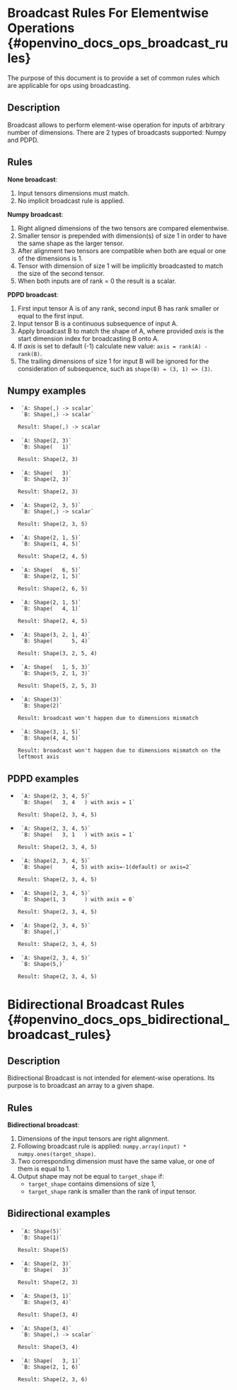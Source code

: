 # Broadcast Rules For Elementwise Operations {#openvino_docs_ops_broadcast_rules}

The purpose of this document is to provide a set of common rules which are applicable for ops using broadcasting.

## Description

Broadcast allows to perform element-wise operation for inputs of arbitrary number of dimensions. There are 2 types of broadcasts supported: Numpy and PDPD.

## Rules

**None broadcast**:
1. Input tensors dimensions must match.
2. No implicit broadcast rule is applied.

**Numpy broadcast**:
1. Right aligned dimensions of the two tensors are compared elementwise.
2. Smaller tensor is prepended with dimension(s) of size 1 in order to have the same shape as the larger tensor.
3. After alignment two tensors are compatible when both are equal or one of the dimensions is 1.
4. Tensor with dimension of size 1 will be implicitly broadcasted to match the size of the second tensor.
5. When both inputs are of rank = 0 the result is a scalar.

**PDPD broadcast**:
1. First input tensor A is of any rank, second input B has rank smaller or equal to the first input.
2. Input tensor B is a continuous subsequence of input A.
3. Apply broadcast B to match the shape of A, where provided *axis* is the start dimension index
   for broadcasting B onto A.
4. If *axis* is set to default (-1) calculate new value: `axis = rank(A) - rank(B)`.
5. The trailing dimensions of size 1 for input B will be ignored for the consideration of
   subsequence, such as `shape(B) = (3, 1) => (3)`.

## Numpy examples

*      `A: Shape(,) -> scalar`
       `B: Shape(,) -> scalar`
  `Result: Shape(,) -> scalar`

*      `A: Shape(2, 3)`
       `B: Shape(   1)`
  `Result: Shape(2, 3)`

*      `A: Shape(   3)`
       `B: Shape(2, 3)`
  `Result: Shape(2, 3)`

*      `A: Shape(2, 3, 5)`
       `B: Shape(,) -> scalar`
  `Result: Shape(2, 3, 5)`

*      `A: Shape(2, 1, 5)`
       `B: Shape(1, 4, 5)`
  `Result: Shape(2, 4, 5)`

*      `A: Shape(   6, 5)`
       `B: Shape(2, 1, 5)`
  `Result: Shape(2, 6, 5)`

*      `A: Shape(2, 1, 5)`
       `B: Shape(   4, 1)`
  `Result: Shape(2, 4, 5)`

*      `A: Shape(3, 2, 1, 4)`
       `B: Shape(      5, 4)`
  `Result: Shape(3, 2, 5, 4)`

*      `A: Shape(   1, 5, 3)`
       `B: Shape(5, 2, 1, 3)`
  `Result: Shape(5, 2, 5, 3)`

*      `A: Shape(3)`
       `B: Shape(2)`
  `Result: broadcast won't happen due to dimensions mismatch`

*      `A: Shape(3, 1, 5)`
       `B: Shape(4, 4, 5)`
  `Result: broadcast won't happen due to dimensions mismatch on the leftmost axis`

## PDPD examples

*      `A: Shape(2, 3, 4, 5)`
       `B: Shape(   3, 4   ) with axis = 1`
  `Result: Shape(2, 3, 4, 5)`

*      `A: Shape(2, 3, 4, 5)`
       `B: Shape(   3, 1   ) with axis = 1`
  `Result: Shape(2, 3, 4, 5)`

*      `A: Shape(2, 3, 4, 5)`
       `B: Shape(      4, 5) with axis=-1(default) or axis=2`
  `Result: Shape(2, 3, 4, 5)`

*      `A: Shape(2, 3, 4, 5)`
       `B: Shape(1, 3      ) with axis = 0`
  `Result: Shape(2, 3, 4, 5)`

*      `A: Shape(2, 3, 4, 5)`
       `B: Shape(,)`
  `Result: Shape(2, 3, 4, 5)`

*      `A: Shape(2, 3, 4, 5)`
       `B: Shape(5,)`
  `Result: Shape(2, 3, 4, 5)`

# Bidirectional Broadcast Rules {#openvino_docs_ops_bidirectional_broadcast_rules}

## Description

Bidirectional Broadcast is not intended for element-wise operations. Its purpose is to broadcast an array to a given shape.

## Rules

**Bidirectional broadcast**:
1. Dimensions of the input tensors are right alignment.
2. Following broadcast rule is applied: `numpy.array(input) * numpy.ones(target_shape)`.
3. Two corresponding dimension must have the same value, or one of them is equal to 1.
4. Output shape may not be equal to `target_shape` if:
   * `target_shape` contains dimensions of size 1,
   * `target_shape` rank is smaller than the rank of input tensor.

## Bidirectional examples

*      `A: Shape(5)`
       `B: Shape(1)`
  `Result: Shape(5)`

*      `A: Shape(2, 3)`
       `B: Shape(   3)`
  `Result: Shape(2, 3)`

*      `A: Shape(3, 1)`
       `B: Shape(3, 4)`
  `Result: Shape(3, 4)`

*      `A: Shape(3, 4)`
       `B: Shape(,) -> scalar`
  `Result: Shape(3, 4)`

*      `A: Shape(   3, 1)`
       `B: Shape(2, 1, 6)`
  `Result: Shape(2, 3, 6)`

